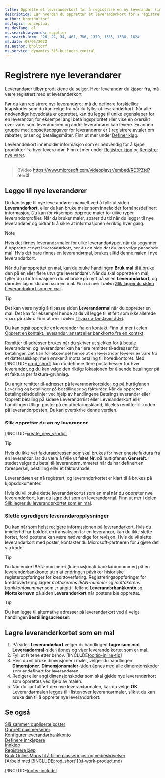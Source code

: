 ```yaml
---
title: Opprette et leverandørkort for å registrere en ny leverandør (inneholder video)
description: Lær hvordan du oppretter et leverandørkort for å registrere en ny leverandør og lagre leverandørkort som en mal.
author: brentholtorf
ms.topic: conceptual
ms.devlang: al
ms.search.keywords: supplier
ms.search.form: '26, 27, 34, 461, 786, 1379, 1385, 1386, 1628'
ms.date: 09/05/2022
ms.author: bholtorf
ms.service: dynamics-365-business-central
---
```

# Registrere nye leverandører

Leverandører tilbyr produktene du selger. Hver leverandør du kjøper fra, må være registrert med et leverandørkort.

Før du kan registrere nye leverandører, må du definere forskjellige kjøpskoder som du kan velge fra når du fyller ut leverandørkort. Når alle nødvendige hoveddata er opprettet, kan du legge til unike egenskaper for en leverandør, for eksempel angi betalingsprioritet eller vise en oversikt over varer som leverandøren og andre leverandører kan levere. En annen gruppe med oppsettsoppgaver for leverandører er å registrere avtaler om rabatter, priser og betalingsmåter. Finn ut mer under [Definer kjøp](purchasing-setup-purchasing.md).

Leverandørkort inneholder informasjon som er nødvendig for å kjøpe produkter fra hver leverandør. Finn ut mer under [Registrer kjøp](purchasing-how-record-purchases.md) og [Registrer nye varer](inventory-how-register-new-items.md).
<br /><br />  

> [!Video https://www.microsoft.com/videoplayer/embed/RE3PZtd?rel=0]

## Legge til nye leverandører

Du kan legge til nye leverandører manuelt ved å fylle ut siden **Leverandørkort**, eller du kan bruke maler som inneholder forhåndsdefinert informasjon. Du kan for eksempel opprette maler for ulike typer leverandørprofiler. Når du bruker maler, sparer du tid når du legger til nye leverandører og bidrar til å sikre at informasjonen er riktig hver gang.

> [!NOTE]  
> Hvis det finnes leverandørmaler for ulike leverandørtyper, når du begynner å opprette et nytt leverandørkort, ser du en side der du kan velge passende mal. Hvis det bare finnes én leverandørmal, brukes alltid denne malen i nye leverandørkort.

Når du har opprettet en mal, kan du bruke handlingen **Bruk mal** til å bruke den på en eller flere utvalgte leverandører. Når du skal opprette en mal, fyller du ut informasjonen du vil bruke på nytt på siden **Leverandørkort**, og deretter lagrer du den som en mal. Finn ut mer i delen [Slik lagrer du siden Leverandørkort som en mal](purchasing-how-register-new-vendors.md#to-save-the-vendor-card-as-a-template).

> [!TIP]
> Det kan være nyttig å tilpasse siden **Leverandørmal** når du oppretter en mal. Det kan for eksempel hende at du vil legge til et felt som ikke allerede vises på siden. Finn ut mer i delen [Tilpass arbeidsområdet](/dynamics365/business-central/ui-personalization-user#start-personalizing-by-using-the-personalization-mode).

Du kan også opprette en leverandør fra en kontakt. Finn ut mer i delen [Opprett en kontakt, leverandør, ansatt eller bankkonto fra en kontakt](marketing-create-contact-companies.md#to-create-a-customer-vendor-employee-or-bank-account-from-a-contact).

Remitter til-adresser brukes når du skriver ut sjekker for å betale leverandører, og leverandører kan ha flere remitter til-adresser for betalinger. Det kan for eksempel hende at en leverandør leverer en vare fra et datterselskap, men ønsker å motta betaling til hovedkontoret. Med [!INCLUDE [prod_short](includes/prod_short.md)] kan du definere flere postadresser for hver leverandør, og du kan velge den riktige lokasjonen for å sende betalinger på et faktura per faktura-grunnlag.

Du angir remitter til-adresser på leverandørkortsider, og på hurtigfanen Levering og betalinger på bestillinger og fakturaer. Når du oppretter betalingskladdelinjer ved hjelp av handlingene Betalingsleverandør eller Opprett betaling på sidene Leverandørlist eller Leverandørkort eller handlingen Utlign poster på en utbetalingskladd, tildeles remitter til-koden på leverandørposten. Du kan overskrive denne verdien.

### Slik oppretter du en ny leverandør

[!INCLUDE[create_new_vendor](includes/create_new_vendor.md)]

> [!TIP]  
> Hvis du ikke vet fakturaadressen som skal brukes for hver eneste faktura fra en leverandør, lar du være å fylle ut feltet **Nr.** på hurtigfanen **Generelt**. I stedet velger du betal til-leverandørnummeret når du har definert en forespørsel, bestilling eller et fakturahode.

Leverandøren er nå registrert, og leverandørkortet er klart til å brukes på kjøpsdokumenter.

Hvis du vil bruke dette leverandørkortet som en mal når du oppretter nye leverandørkort, kan du lagre det som en leverandørmal. Finn ut mer i delen [Slik lagrer du leverandørkortet som en mal](#to-save-the-vendor-card-as-a-template).

### Slette og redigere leverandøropplysninger

Du kan når som helst redigere informasjonen på leverandørkort. Hvis du imidlertid har bokført en transaksjon for en leverandør, kan du ikke slette kortet, fordi postene kan være nødvendige for revisjon. Hvis du vil slette leverandørkort med poster, kontakter du Microsoft-partneren for å gjøre det via kode.

> [!TIP]
> Du kan endre IBAN-nummeret (internasjonalt bankkontonummer) på en leverandørbankkonto uten at endringen påvirker historiske registeroppføringer for kredittoverføring. Registreringsoppføringer for kreditoverføring lagrer *mottakerens IBAN-nummer* og *mottakerens bankkontonummer* som er angitt i feltene **Leverandørbankkonto** og **Mottakernavn** på siden **Leverandørkort** når postene ble opprettet.

> [!TIP]
> Du kan legge til alternative adresser på leverandørkort ved å velge handlingen **Bestillingsadresser**.

## Lagre leverandørkortet som en mal

1. På siden **Leverandørkort** velger du handlingen **Lagre som mal**. **Leverandørmal**-siden åpnes og viser leverandørkortet som en mal.
2. Fyll ut feltene etter behov. [!INCLUDE[tooltip-inline-tip](includes/tooltip-inline-tip_md.md)]
3. Hvis du vil bruke dimensjoner i maler, velger du handlingen **Dimensjoner**. **Dimensjonsmaler**-siden åpnes med alle dimensjonskoder som er definert for leverandøren.
4. Rediger eller angi dimensjonskoder som skal gjelde nye leverandørkort som opprettes ved hjelp av malen.
5. Når du har fullført den nye leverandørmalen, kan du velge **OK**.  
   Leverandørmalen legges til i listen over leverandørmaler, slik at du kan bruke den til å opprette nye leverandørkort.

## Se også

[Slå sammen dupliserte poster](sales-how-merge-duplicate-records.md)  
[Opprett nummerserier](ui-create-number-series.md)  
[Konfigurer leverandørbankkonto](purchasing-how-set-up-vendors-bank-accounts.md)  
[Definere innkjøpere](purchasing-how-setup-purchasers.md)  
[Innkjøp](purchasing-manage-purchasing.md)  
[Registrere kjøp](purchasing-how-record-purchases.md)  
[Bruk Online Maps til å finne plasseringer og veibeskrivelser](across-online-maps.md)  
[Arbeid med [!INCLUDE[prod_short](includes/prod_short.md)]](ui-work-product.md)  

[!INCLUDE[footer-include](includes/footer-banner.md)]
